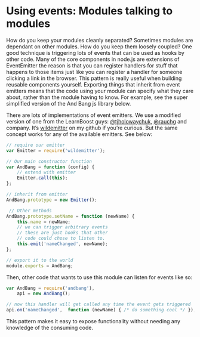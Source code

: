 # Using events: Modules talking to modules

How do you keep your modules cleanly separated? Sometimes modules are dependant on other modules. How do you keep them loosely coupled? One good technique is triggering lots of events that can be used as hooks by other code. Many of the core components in node.js are extensions of EventEmitter the reason is that you can register handlers for stuff that happens to those items just like you can register a handler for someone clicking a link in the browser. This pattern is really useful when building reusable components yourself. Exporting things that inherit from event emitters means that the code using your module can specify what they care about, rather than the module having to know. For example, see the super simplified version of the And Bang js library below.

There are lots of implementations of event emitters. We use a modified version of one from the LearnBoost guys: [@tjholowaychuk](https://twitter.com/tjholowaychuk), [@rauchg](https://twitter.com/rauchg) and company. It’s [wildemitter](https://github.com/HenrikJoreteg/wildemitter) on my github if you’re curious. But the same concept works for any of the available emitters. See below:

```js
// require our emitter
var Emitter = require('wildemitter');

// Our main constructor function
var AndBang = function (config) {
    // extend with emitter
    Emitter.call(this);
};

// inherit from emitter
AndBang.prototype = new Emitter();

 // Other methods
AndBang.prototype.setName = function (newName) {
    this.name = newName;
    // we can trigger arbitrary events
    // these are just hooks that other
    // code could chose to listen to.
    this.emit('nameChanged', newName);
};

// export it to the world
module.exports = AndBang;
```

Then, other code that wants to use this module can listen for events like so:

```js
var AndBang = require('andbang'),
    api = new AndBang();

// now this handler will get called any time the event gets triggered
api.on('nameChanged',  function (newName) { /* do something cool */ });
```
    
This pattern makes it easy to expose functionality without needing any knowledge of the consuming code.
